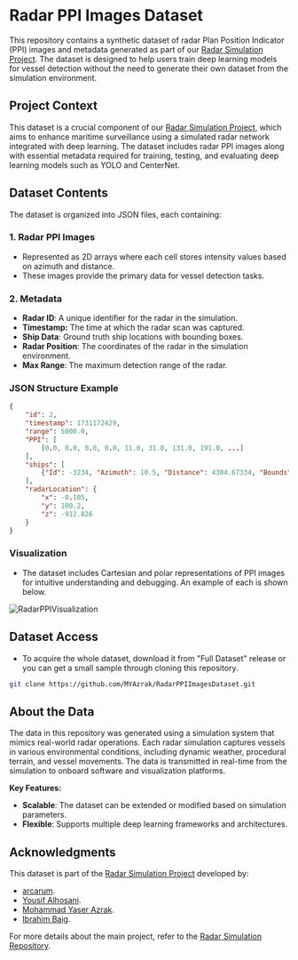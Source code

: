 # Radar PPI Images Dataset

This repository contains a synthetic dataset of radar Plan Position Indicator (PPI) images and metadata generated as part of our [Radar Simulation Project](https://github.com/MYAzrak/RadarSimulation). The dataset is designed to help users train deep learning models for vessel detection without the need to generate their own dataset from the simulation environment.

## Project Context

This dataset is a crucial component of our [Radar Simulation Project](https://github.com/MYAzrak/RadarSimulation), which aims to enhance maritime surveillance using a simulated radar network integrated with deep learning. The dataset includes radar PPI images along with essential metadata required for training, testing, and evaluating deep learning models such as YOLO and CenterNet.

## Dataset Contents

The dataset is organized into JSON files, each containing:

### 1. Radar PPI Images

- Represented as 2D arrays where each cell stores intensity values based on azimuth and distance.
- These images provide the primary data for vessel detection tasks.

### 2. Metadata

- **Radar ID**: A unique identifier for the radar in the simulation.
- **Timestamp:** The time at which the radar scan was captured.
- **Ship Data**: Ground truth ship locations with bounding boxes.
- **Radar Position**: The coordinates of the radar in the simulation environment.
- **Max Range**: The maximum detection range of the radar.

### JSON Structure Example

```json
{
    "id": 2,
    "timestamp": 1731172429,
    "range": 5000.0,
    "PPI": [
        [0.0, 0.0, 0.0, 0.0, 11.0, 31.0, 131.0, 191.0, ...]
    ],
    "ships": [
        {"Id": -3234, "Azimuth": 10.5, "Distance": 4304.67334, "Bounds": "0 4304.673 10.5 264.1514 242.2614"}
    ],
    "radarLocation": {
        "x": -0.105,
        "y": 100.2,
        "z": -912.826
    }
}
```

### Visualization

- The dataset includes Cartesian and polar representations of PPI images for intuitive understanding and debugging. An example of each is shown below.

![RadarPPIVisualization](https://github.com/user-attachments/assets/3b453fc4-25a9-491d-9fd9-759309b15ba6)

## Dataset Access

- To acquire the whole dataset, download it from "Full Dataset" release or you can get a small sample through cloning this repository.

```bash
git clone https://github.com/MYAzrak/RadarPPIImagesDataset.git
```

## About the Data

The data in this repository was generated using a simulation system that mimics real-world radar operations. Each radar simulation captures vessels in various environmental conditions, including dynamic weather, procedural terrain, and vessel movements. The data is transmitted in real-time from the simulation to onboard software and visualization platforms.

**Key Features:**

- **Scalable**: The dataset can be extended or modified based on simulation parameters.
- **Flexible**: Supports multiple deep learning frameworks and architectures.

## Acknowledgments

This dataset is part of the [Radar Simulation Project](https://github.com/MYAzrak/RadarSimulation) developed by:

- [arcarum](https://github.com/arcarum).
- [Yousif Alhosani](https://github.com/yal77).
- [Mohammad Yaser Azrak](https://github.com/MYAzrak).
- [Ibrahim Baig](https://github.com/darkwing-30).

For more details about the main project, refer to the [Radar Simulation Repository](https://github.com/MYAzrak/RadarSimulation).
